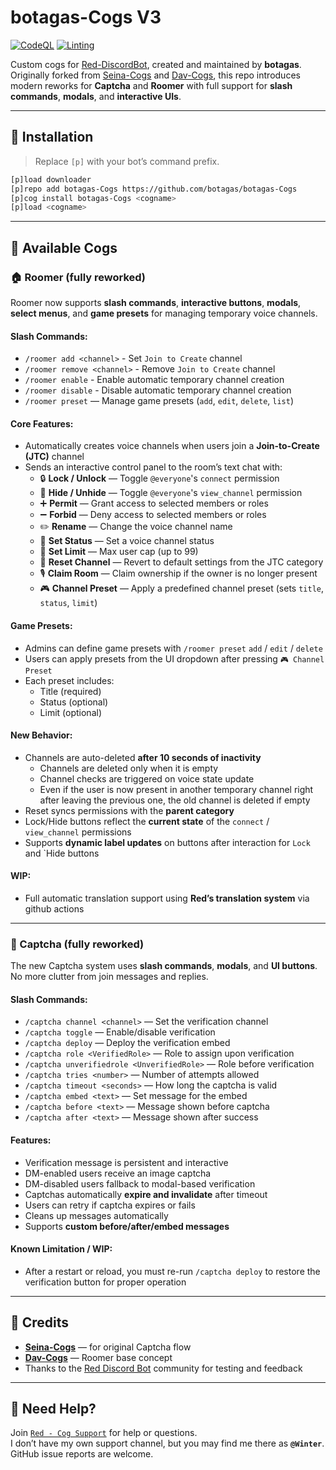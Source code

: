 # botagas-Cogs V3

[![CodeQL](https://github.com/botagas/botagas-Cogs/actions/workflows/codeql-analysis.yml/badge.svg)](https://github.com/botagas/botagas-Cogs/blob/main/.github/workflows/codeql-analysis.yml)
[![Linting](https://github.com/botagas/botagas-Cogs/actions/workflows/tests.yml/badge.svg)](https://github.com/botagas/botagas-Cogs/blob/main/.github/workflows/tests.yml)

Custom cogs for [Red-DiscordBot](https://github.com/Cog-Creators/Red-DiscordBot), created and maintained by **botagas**.  
Originally forked from [Seina-Cogs](https://github.com/japandotorg/Seina-Cogs) and [Dav-Cogs](https://github.com/Dav-Git/Dav-Cogs), this repo introduces modern reworks for **Captcha** and **Roomer** with full support for **slash commands**, **modals**, and **interactive UIs**.

---

## 🔧 Installation

> Replace `[p]` with your bot’s command prefix.

```bash
[p]load downloader
[p]repo add botagas-Cogs https://github.com/botagas/botagas-Cogs
[p]cog install botagas-Cogs <cogname>
[p]load <cogname>
```

---

## 🧩 Available Cogs

### 🏠 Roomer (fully reworked)
Roomer now supports **slash commands**, **interactive buttons**, **modals**, **select menus**, and **game presets** for managing temporary voice channels.

#### Slash Commands:
- `/roomer add <channel>` - Set `Join to Create` channel
- `/roomer remove <channel>` - Remove `Join to Create` channel
- `/roomer enable` - Enable automatic temporary channel creation
- `/roomer disable` - Disable automatic temporary channel creation
- `/roomer preset` — Manage game presets (`add`, `edit`, `delete`, `list`)

#### Core Features:
- Automatically creates voice channels when users join a **Join-to-Create (JTC)** channel
- Sends an interactive control panel to the room’s text chat with:
  - 🔒 **Lock / Unlock** — Toggle `@everyone`'s `connect` permission
  - 🙈 **Hide / Unhide** — Toggle `@everyone`'s `view_channel` permission
  - ➕ **Permit** — Grant access to selected members or roles
  - ➖ **Forbid** — Deny access to selected members or roles
  - ✏️ **Rename** — Change the voice channel name
  - 📝 **Set Status** — Set a voice channel status
  - 👥 **Set Limit** — Max user cap (up to 99)
  - 🔄 **Reset Channel** — Revert to default settings from the JTC category
  - 🎙 **Claim Room** — Claim ownership if the owner is no longer present
  - 🎮 **Channel Preset** — Apply a predefined channel preset (sets `title`, `status`, `limit`)

#### Game Presets:
- Admins can define game presets with `/roomer preset` `add` / `edit` / `delete`
- Users can apply presets from the UI dropdown after pressing `🎮 Channel Preset`
- Each preset includes:
  - Title (required)
  - Status (optional)
  - Limit (optional)

#### New Behavior:
- Channels are auto-deleted **after 10 seconds of inactivity**
  - Channels are deleted only when it is empty
  - Channel checks are triggered on voice state update
  - Even if the user is now present in another temporary channel right after leaving the previous one, the old channel is deleted if empty
- Reset syncs permissions with the **parent category**
- Lock/Hide buttons reflect the **current state** of the `connect` / `view_channel` permissions
- Supports **dynamic label updates** on buttons after interaction for `Lock` and `Hide buttons

#### WIP:
- Full automatic translation support using **Red’s translation system** via github actions

---

### 🧪 Captcha (fully reworked)
The new Captcha system uses **slash commands**, **modals**, and **UI buttons**. No more clutter from join messages and replies.

#### Slash Commands:
- `/captcha channel <channel>` — Set the verification channel
- `/captcha toggle` — Enable/disable verification
- `/captcha deploy` — Deploy the verification embed
- `/captcha role <VerifiedRole>` — Role to assign upon verification
- `/captcha unverifiedrole <UnverifiedRole>` — Role before verification
- `/captcha tries <number>` — Number of attempts allowed
- `/captcha timeout <seconds>` — How long the captcha is valid
- `/captcha embed <text>` — Set message for the embed
- `/captcha before <text>` — Message shown before captcha
- `/captcha after <text>` — Message shown after success

#### Features:
- Verification message is persistent and interactive
- DM-enabled users receive an image captcha
- DM-disabled users fallback to modal-based verification
- Captchas automatically **expire and invalidate** after timeout
- Users can retry if captcha expires or fails
- Cleans up messages automatically
- Supports **custom before/after/embed messages**

#### Known Limitation / WIP:
- After a restart or reload, you must re-run `/captcha deploy` to restore the verification button for proper operation

---

## 🙌 Credits

- **[Seina-Cogs](https://github.com/japandotorg/Seina-Cogs)** — for original Captcha flow
- **[Dav-Cogs](https://github.com/Dav-Git/Dav-Cogs)** — Roomer base concept
- Thanks to the [Red Discord Bot](https://discord.gg/red) community for testing and feedback

---

## 💬 Need Help?

Join [`Red - Cog Support`](https://discord.gg/GET4DVk) for help or questions.  
I don’t have my own support channel, but you may find me there as **`@Winter`**. GitHub issue reports are welcome.

